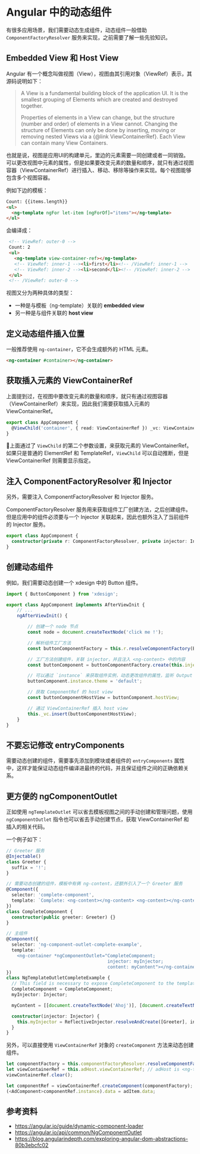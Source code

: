 # Angular 中的动态组件

有很多应用场景，我们需要动态生成组件，动态组件一般借助 `ComponentFactoryResolver` 服务来实现，之前需要了解一些先验知识。

## Embedded View 和 Host View

Angular 有一个概念叫做视图（View），视图由其引用对象（ViewRef）表示，其源码说明如下：

> A View is a fundamental building block of the application UI. It is the smallest grouping of Elements which are created and destroyed together.
>
> Properties of elements in a View can change, but the structure (number and order) of elements in a View cannot. Changing the structure of Elements can only be done by inserting, moving or removing nested Views via a {@link ViewContainerRef}. Each View can contain many View Containers.

也就是说，视图是应用UI的构建单元，里边的元素需要一同创建或者一同销毁。可以更改视图中元素的属性，但是如果要改变元素的数量和顺序，就只有通过视图容器（ViewContainerRef）进行插入、移动、移除等操作来实现。每个视图能够包含多个视图容器。

例如下边的模板：

```html
Count: {{items.length}}
<ul>
  <ng-template ngFor let-item [ngForOf]="items"></ng-template>
</ul>
```

会编译成：

```html
 <!-- ViewRef: outer-0 -->
 Count: 2
 <ul>
   <ng-template view-container-ref></ng-template>
   <!-- ViewRef: inner-1 --><li>first</li><!-- /ViewRef: inner-1 -->
   <!-- ViewRef: inner-2 --><li>second</li><!-- /ViewRef: inner-2 -->
 </ul>
 <!-- /ViewRef: outer-0 -->
```

视图又分为两种具体的类型：

- 一种是与模板（ng-template）关联的 **embedded view**
- 另一种是与组件关联的 **host view**

## 定义动态组件插入位置

一般推荐使用 `ng-container`，它不会生成额外的 HTML 元素。

```html
<ng-container #container></ng-container>
```

## 获取插入元素的 ViewContainerRef

上面提到过，在视图中要改变元素的数量和顺序，就只有通过视图容器（ViewContainerRef）来实现，因此我们需要获取插入元素的 ViewContainerRef。

```ts
export class AppComponent {
  @ViewChild('container', { read: ViewContainerRef }) _vc: ViewContainerRef;
}
```

上面通过了 `ViewChild` 的第二个参数设置，来获取元素的 ViewContainerRef。如果只是普通的 ElementRef 和 TemplateRef，`ViewChild` 可以自动推断，但是 ViewContainerRef 则需要显示指定。

## 注入 ComponentFactoryResolver 和 Injector

另外，需要注入 ComponentFactoryResolver 和 Injector 服务。

ComponentFactoryResolver 服务用来获取组件工厂创建方法，之后创建组件。但是应用中的组件必须要与一个 Injector 关联起来，因此也额外注入了当前组件的 Injector 服务。

```ts
export class AppComponent {
  constructor(private r: ComponentFactoryResolver, private injector: Injector) { }
}
```

## 创建动态组件

例如，我们需要动态创建一个 xdesign 中的 Button 组件。

```ts
import { ButtonComponent } from 'xdesign';

export class AppComponent implements AfterViewInit {
    // ...
    ngAfterViewInit() {

        // 创建一个 node 节点
        const node = document.createTextNode('click me !');

        // 解析组件工厂方法
        const buttonComponentFactory = this.r.resolveComponentFactory(ButtonComponent);

        // 工厂方法创建组件，关联 injector，并且注入 <ng-content> 中的内容
        const buttonComponent = buttonComponentFactory.create(this.injector, [[node]]);

        // 可以通过 `instance` 来获取组件实例，动态更改组件的属性，监听 Output 的事件等
        buttonComponent.instance.theme = 'default';

        // 获取 ComponentRef 的 host view
        const buttonComponentHostView = buttonComponent.hostView;

        // 通过 ViewContainerRef 插入 host view
        this._vc.insert(buttonComponentHostView);
    }
}
```

## 不要忘记修改 entryComponents

需要动态创建的组件，需要事先添加到模块或者组件的 `entryComponents` 属性中，这样才能保证动态组件编译进最终的代码，并且保证组件之间的正确依赖关系。

## 更方便的 ngComponentOutlet

正如使用 `ngTemplateOutlet` 可以省去模板视图之间的手动创建和管理问题，使用 `ngComponentOutlet` 指令也可以省去手动创建节点，获取 ViewContainerRef 和插入的相关代码。

一个例子如下：

```ts
// Greeter 服务
@Injectable()
class Greeter {
  suffix = '!';
}

// 需要动态创建的组件，模板中有俩 ng-content，还额外引入了一个 Greeter 服务
@Component({
  selector: 'complete-component',
  template: `Complete: <ng-content></ng-content> <ng-content></ng-content>{{ greeter.suffix }}`
})
class CompleteComponent {
  constructor(public greeter: Greeter) {}
}

// 主组件
@Component({
  selector: 'ng-component-outlet-complete-example',
  template: `
    <ng-container *ngComponentOutlet="CompleteComponent;
                                      injector: myInjector;
                                      content: myContent"></ng-container>`
})
class NgTemplateOutletCompleteExample {
  // This field is necessary to expose CompleteComponent to the template.
  CompleteComponent = CompleteComponent;
  myInjector: Injector;

  myContent = [[document.createTextNode('Ahoj')], [document.createTextNode('Svet')]];

  constructor(injector: Injector) {
    this.myInjector = ReflectiveInjector.resolveAndCreate([Greeter], injector);
  }
}
```

另外，可以直接使用 `ViewContainerRef` 对象的 `createComponent` 方法来动态创建组件。

```ts
let componentFactory = this.componentFactoryResolver.resolveComponentFactory(adItem.component);
let viewContainerRef = this.adHost.viewContainerRef; // adHost is <ng-template>
viewContainerRef.clear();

let componentRef = viewContainerRef.createComponent(componentFactory);
(<AdComponent>componentRef.instance).data = adItem.data;
```

## 参考资料

- https://angular.io/guide/dynamic-component-loader
- https://angular.io/api/common/NgComponentOutlet
- https://blog.angularindepth.com/exploring-angular-dom-abstractions-80b3ebcfc02
